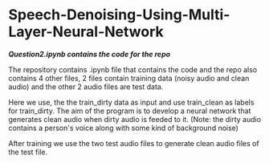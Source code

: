 # Speech-Denoising-Using-Multi-Layer-Neural-Network

***Question2.ipynb contains the code for the repo***

The repository contains .ipynb file that contains the code and the repo also contains 4 other files, 2 files contain training data (noisy audio and clean audio) and the other 2 audio files are test data. 

Here we use, the the train_dirty data as input and use train_clean as labels for train_dirty. The aim of the program is to develop a neural network that generates clean audio when dirty audio is feeded to it. 
(Note: the dirty audio contains a person's voice along with some kind of background noise)

After training we use the two test audio files to generate clean audio files of the test file.
